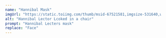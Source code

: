 ```yaml
---
name: "Hannibal Mask"
imgUrl: "https://static.toiimg.com/thumb/msid-67521581,imgsize-531640,width-400,resizemode-4/67521581.jpg"
alt: "Hannibal Lector Lcoked in a chair"
prompt: "Hannibal Lecters mask"
replace: "Face"
---
```

